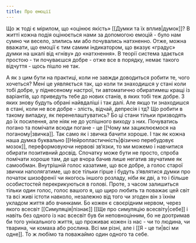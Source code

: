 ```yaml
---
title: Про емоції
---
```

Що ж тоді є мірилом, що «оцінює якість» [[Думки та їх вплив|думок]]? В житті кожна подія оцінюється нами за допомогою емоцій - було нам сумно чи весело, злились ми або почувались натхненно. Отже, можна вважати, що емоції є тим самим індикатором, що вказує «градус» думки на шкалі від «гніву» до «натхнення». В теорії система здається простою - ти почуваєшся добре - отже все в порядку, немає такого відчуття - щось пішло не так. 

А як з цим бути на практиці, коли не завжди доводиться робити те, чого хочеться? Мені це уявляється так, що коли ти знаходишся у стані коли тобі добре, у піднесеному настрої, ти автоматично обиратимеш кращі із варіантів, що приведуть тебе до нових станів, в яких тобі теж добре. З яких знову будуть обрані найвдаліші і так далі. 
Але якщо ти знаходишся в стані, коли не все добре - злість, відчай, депресія і тд? Що робити в такому випадку, як перенелаштуватись? Бо ці стани тільки призводять до їх посилення, але ніяк не до успішного виходу з них. Почуватись погано та помічати всюди погане - це [[Чому ми зациклюємося на поганому|звичка]]. Так само як і звичка бачити хороше. І так як кожна наша думка буквально [[Нейропластичність|фізично перебудовує мозок]], переформовуючи нервові зв‘язки, то ми можемо і навчитися обирати позитивний досвід. Спочатку може бути не просто, спроба помічати хороше там, де ще вчора бачив лише негатив звучатиме як самообман. Внутрішній голос казатиме, що все добре, а голос старої звички наполягатиме, що все тільки гірше і будуть з‘являтися думки про початок шизофренії чи якогось іншого розладу, ніби як дві, а то і більше особистостей перекрикуються в голові. Проте, з часом залишиться тільки один голос, голос вашого я, що щиро любить та поважає цей світ та всі живі істоти навколо, незалежно від того чи згоден він з їхнім укладом життя або вчинками. Бо кожен є своєрідним нервом, через якого всесвіт [[Симуляція|пізнає]] [[Ще про симуляцію всесвіту|себе]] і навіть без одного із нас всесвіт був би неповноцінним, бо не доотримав би того унікального життя, що проживає кожен із нас - чи то людина, чи тварина, чи комаха або рослина. Всі ми різні, але і [[Я - це ти|всі ми одне]]. То ж любімо та поважаймо один одного та себе.